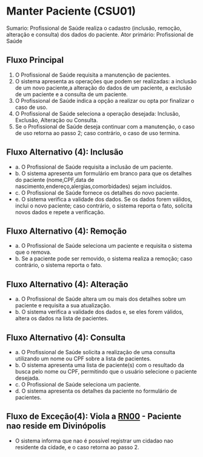 # Manter Paciente (CSU01)
Sumario: Profissional de Saúde realiza o cadastro (inclusão, remoção, alteração e consulta) dos dados do paciente.
Ator primário: Profissional de Saúde


## Fluxo Principal
1. O Profissional de Saúde requisita a manutenção de pacientes.
2. O sistema apresenta as operações que podem ser realizadas: a inclusão de um novo paciente,a alteração do dados de um paciente, a exclusão de um paciente e a consulta de um paciente.
3. O Profissional de Saúde indica a opção a realizar ou opta por finalizar o caso de uso.
4. O Profissional de Saúde seleciona a operação desejada: Inclusão, Exclusão, Alteração ou Consulta.
5. Se o Profissional de Saúde deseja continuar com a manutenção, o caso de uso retorna ao passo 2; caso contrário, o caso de uso termina. 

## Fluxo Alternativo (4): Inclusão
- a. O Profissional de Saúde requisita a inclusão de um paciente.
- b. O sistema apresenta um formulário em branco para que os detalhes do paciente (nome,CPF,data de nascimento,endereço,alergias,comorbidades) sejam incluídos.
- c. O Profissional de Saúde fornece os detalhes do novo paciente.
- e. O sistema verifica a validade dos dados. Se os dados forem válidos, inclui o novo paciente; caso contrário, o sistema reporta o fato, solicita novos dados e repete a verificação. 

## Fluxo Alternativo (4): Remoção
- a. O Profissional de Saúde seleciona um paciente e requisita o sistema que o remova.
- b. Se a paciente pode ser removido, o sistema realiza a remoção; caso contrário, o sistema reporta o fato. 

## Fluxo Alternativo (4): Alteração
- a. O Profissional de Saúde altera um ou mais dos detalhes sobre um paciente e requisita a sua atualização.
- b. O sistema verifica a validade dos dados e, se eles forem válidos, altera os dados na lista de pacientes. 

## Fluxo Alternativo (4): Consulta
- a. O Profissional de Saúde solicita a realização de uma consulta utilizando um nome ou CPF sobre a lista de pacientes.
- b. O sistema apresenta uma lista de paciente(s) com o resultado da busca pelo nome ou CPF, permitindo que o usuário selecione o paciente desejada.
- c. O Profissional de Saúde seleciona um paciente.
- d. O sistema apresenta os detalhes da paciente no formulário de pacientes. 

## Fluxo de Exceção(4): Viola a [RN00](./regrasnegocios.md#RegraNegocio00) - Paciente nao reside em Divinópolis
- O sistema informa que nao é possível registrar um cidadao nao residente da cidade, e o caso retorna ao passo 2.